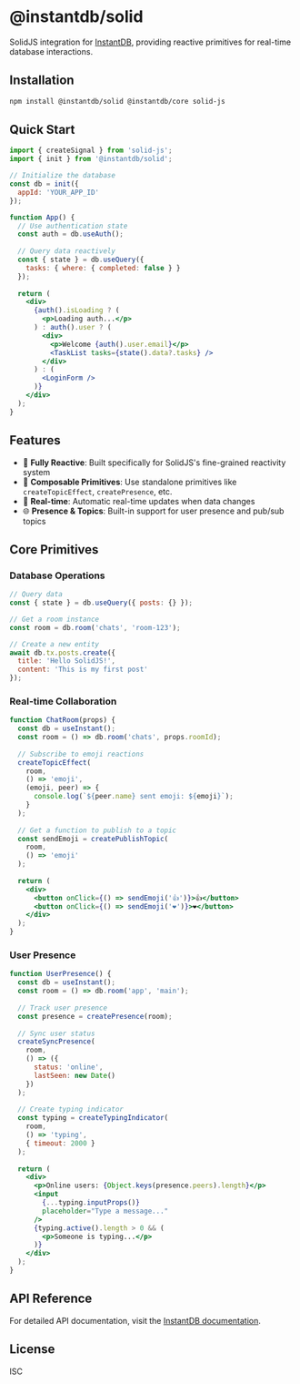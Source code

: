 # @instantdb/solid

SolidJS integration for [InstantDB](https://instantdb.com/), providing reactive primitives for real-time database interactions.

## Installation

```bash
npm install @instantdb/solid @instantdb/core solid-js
```

## Quick Start

```jsx
import { createSignal } from 'solid-js';
import { init } from '@instantdb/solid';

// Initialize the database
const db = init({ 
  appId: 'YOUR_APP_ID' 
});

function App() {
  // Use authentication state
  const auth = db.useAuth();
  
  // Query data reactively
  const { state } = db.useQuery({ 
    tasks: { where: { completed: false } } 
  });
  
  return (
    <div>
      {auth().isLoading ? (
        <p>Loading auth...</p>
      ) : auth().user ? (
        <div>
          <p>Welcome {auth().user.email}</p>
          <TaskList tasks={state().data?.tasks} />
        </div>
      ) : (
        <LoginForm />
      )}
    </div>
  );
}
```

## Features

- 🔄 **Fully Reactive**: Built specifically for SolidJS's fine-grained reactivity system
- 🧩 **Composable Primitives**: Use standalone primitives like `createTopicEffect`, `createPresence`, etc.
- 🔌 **Real-time**: Automatic real-time updates when data changes
- 🌐 **Presence & Topics**: Built-in support for user presence and pub/sub topics

## Core Primitives

### Database Operations

```jsx
// Query data
const { state } = db.useQuery({ posts: {} });

// Get a room instance
const room = db.room('chats', 'room-123');

// Create a new entity
await db.tx.posts.create({
  title: 'Hello SolidJS!',
  content: 'This is my first post'
});
```

### Real-time Collaboration

```jsx
function ChatRoom(props) {
  const db = useInstant();
  const room = () => db.room('chats', props.roomId);
  
  // Subscribe to emoji reactions
  createTopicEffect(
    room,
    () => 'emoji',
    (emoji, peer) => {
      console.log(`${peer.name} sent emoji: ${emoji}`);
    }
  );
  
  // Get a function to publish to a topic
  const sendEmoji = createPublishTopic(
    room,
    () => 'emoji'
  );
  
  return (
    <div>
      <button onClick={() => sendEmoji('👍')}>👍</button>
      <button onClick={() => sendEmoji('❤️')}>❤️</button>
    </div>
  );
}
```

### User Presence

```jsx
function UserPresence() {
  const db = useInstant();
  const room = () => db.room('app', 'main');
  
  // Track user presence
  const presence = createPresence(room);
  
  // Sync user status
  createSyncPresence(
    room, 
    () => ({ 
      status: 'online',
      lastSeen: new Date()
    })
  );
  
  // Create typing indicator
  const typing = createTypingIndicator(
    room,
    () => 'typing',
    { timeout: 2000 }
  );
  
  return (
    <div>
      <p>Online users: {Object.keys(presence.peers).length}</p>
      <input 
        {...typing.inputProps()}
        placeholder="Type a message..."
      />
      {typing.active().length > 0 && (
        <p>Someone is typing...</p>
      )}
    </div>
  );
}
```

## API Reference

For detailed API documentation, visit the [InstantDB documentation](https://instantdb.com/docs).

## License

ISC